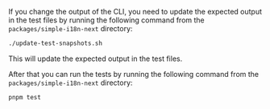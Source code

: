 If you change the output of the CLI, you need to update the expected output in the test files by running the following command from the `packages/simple-i18n-next` directory:

```bash
./update-test-snapshots.sh
```

This will update the expected output in the test files.

After that you can run the tests by running the following command from the `packages/simple-i18n-next` directory:

```bash
pnpm test
```
